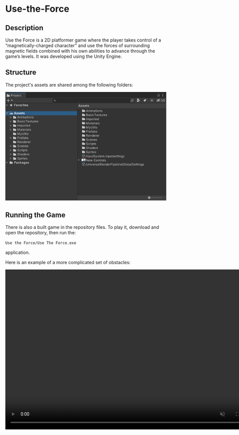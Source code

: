 # Use-the-Force

## Description

Use the Force is a 2D platformer game where the player takes control of a “magnetically-charged character” and use the forces of surrounding magnetic fields combined with his own abilities to advance through the game’s levels. It was developed using the Unity Engine.

## Structure

The project's assets are shared among the following folders:

<img title="Project" alt="Alt text" src="./README_stuff/Project.png">

## Running the Game

There is also a built game in the repository files. To play it, download and open the repository, then run the:

`Use the Force/Use The Force.exe`

application.

Here is an example of a more complicated set of obstacles:

<video controls="" width="800" height="500" muted="" loop="" autoplay="">
    <source src="https://github.com/niksakkas/Use-the-Force/blob/main/README_stuff/Multiple_Obstacles_Example.mp4" type="video/mp4">
</video>
